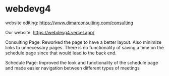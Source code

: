 # webdevg4

website editing: https://www.dimarconsulting.com/consulting  

Our website: https://webdevg4.vercel.app/ 

Consulting Page: Reworked the page to have a better layout. Also minimize links to unnecessary pages. There is no functionality of saving a time on the schedule page since that would lead to the back end. 

Schedule Page: Improved the look and functionality of the schedule page and made easier navigation between different types of meetings
